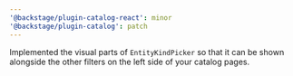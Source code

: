 ```yaml
---
'@backstage/plugin-catalog-react': minor
'@backstage/plugin-catalog': patch
---
```


Implemented the visual parts of `EntityKindPicker` so that it can be shown alongside the other filters on the left side of your catalog pages.
